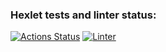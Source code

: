 ### Hexlet tests and linter status:
[![Actions Status](https://github.com/RossJeanCarter/frontend-project-46/workflows/hexlet-check/badge.svg)](https://github.com/RossJeanCarter/frontend-project-46/actions)
[![Linter](https://github.com/RossJeanCarter/frontend-project-46/workflows/linter/badge.svg)](https://github.com/RossJeanCarter/frontend-project-46/actions)